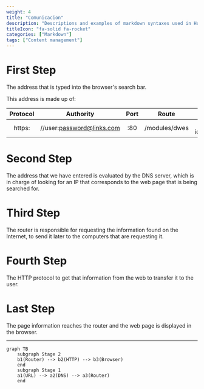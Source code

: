```yaml
---
weight: 4
title: "Comunicacion"
description: "Descriptions and examples of markdown syntaxes used in Hugo."
titleIcon: "fa-solid fa-rocket"
categories: ["Markdown"]
tags: ["Content management"]
---
```


# First Step
The address that is typed into the browser's search bar.

This address is made up of:

|Protocol|Authority|Port|Route|Parameters|Fragment|
|:---:|:---:|:---:|:---:|:---:|:---:|
|https:|//user:password@links.com|:80|/modules/dwes|?id=123&search=php|#objects-111|

# Second Step
The address that we have entered is evaluated by the DNS server, which is in charge of looking for an IP that corresponds to the web page that is being searched for.

# Third Step
The router is responsible for requesting the information found on the Internet, to send it later to the computers that are requesting it.

# Fourth Step
The HTTP protocol to get that information from the web to transfer it to the user.

# Last Step
The page information reaches the router and the web page is displayed in the browser.

***

<!-- Mermaid Outline -->
```mermaid
graph TB
    subgraph Stage 2
    b1(Router) --> b2(HTTP) --> b3(Browser)
    end
    subgraph Stage 1
    a1(URL) --> a2(DNS) --> a3(Router)
    end
```